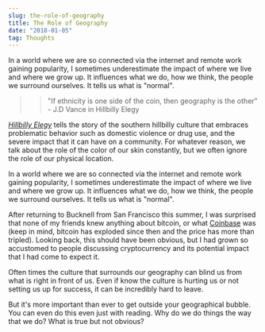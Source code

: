 ```yaml
---
slug: the-role-of-geography
title: The Role of Geography
date: "2018-01-05"
tag: Thoughts
---
```


In a world where we are so connected via the internet and remote work gaining popularity, I sometimes underestimate the impact of where we live and where we grow up. It influences what we do, how we think, the people we surround ourselves. It tells us what is "normal".

<!-- more -->

> > "If ethnicity is one side of the coin, then geography is the other"
> > \- J.D Vance in Hillbilly Elegy

[_Hillbilly Elegy_](http://a.co/6CmdsMf) tells the story of the southern hillbilly culture that embraces problematic behavior such as domestic violence or drug use, and the severe impact that it can have on a community. For whatever reason, we talk about the role of the color of our skin constantly, but we often ignore the role of our physical location.

In a world where we are so connected via the internet and remote work gaining popularity, I sometimes underestimate the impact of where we live and where we grow up. It influences what we do, how we think, the people we surround ourselves. It tells us what is "normal".

After returning to Bucknell from San Francisco this summer, I was surprised that none of my friends knew anything about bitcoin, or what [Coinbase](https://www.coinbase.com/) was (keep in mind, bitcoin has exploded since then and the price has more than tripled). Looking back, this should have been obvious, but I had grown so accustomed to people discussing cryptocurrency and its potential impact that I had come to expect it.

Often times the culture that surrounds our geography can blind us from what is right in front of us. Even if know the culture is hurting us or not setting us up for success, it can be incredibly hard to leave.

But it's more important than ever to get outside your geographical bubble. You can even do this even just with reading. Why do we do things the way that we do? What is true but not obvious?
